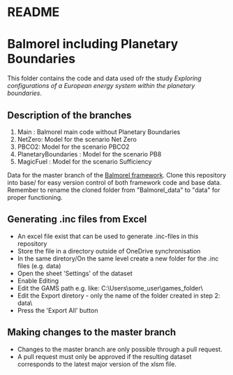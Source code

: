 # README #
# Balmorel including Planetary Boundaries

This folder contains the code and data used ofr the study _Exploring configurations of a European energy system within the planetary boundaries_. 

## Description of the branches
1. Main : Balmorel main code without Planetary Boundaries
2. NetZero:  Model for the scenario Net Zero
3. PBCO2:  Model for the scenario PBCO2
4. PlanetaryBoundaries :  Model for the scenario PB8
5. MagicFuel : Model for the scenario Sufficiency


Data for the master branch of the [Balmorel framework](https://github.com/balmorelcommunity/Balmorel). Clone this repository into base/ for easy version control of both framework code and base data. Remember to rename the cloned folder from "Balmorel_data" to "data" for proper functioning. 

## Generating .inc files from Excel
* An excel file exist that can be used to generate .inc-files in this repository
* Store the file in a directory outside of OneDrive synchronisation
* In the same diretory/On the same level create a new folder for the .inc files (e.g. data)
* Open the sheet 'Settings' of the dataset
* Enable Editing
* Edit the GAMS path e.g. like: C:\Users\some_user\games_folder\
* Edit the Export diretory - only the name of the folder created in step 2: data\
* Press the 'Export All' button

## Making changes to the master branch
* Changes to the master branch are only possible through a pull request.
* A pull request must only be approved if the resulting dataset corresponds to the latest major version of the xlsm file.

